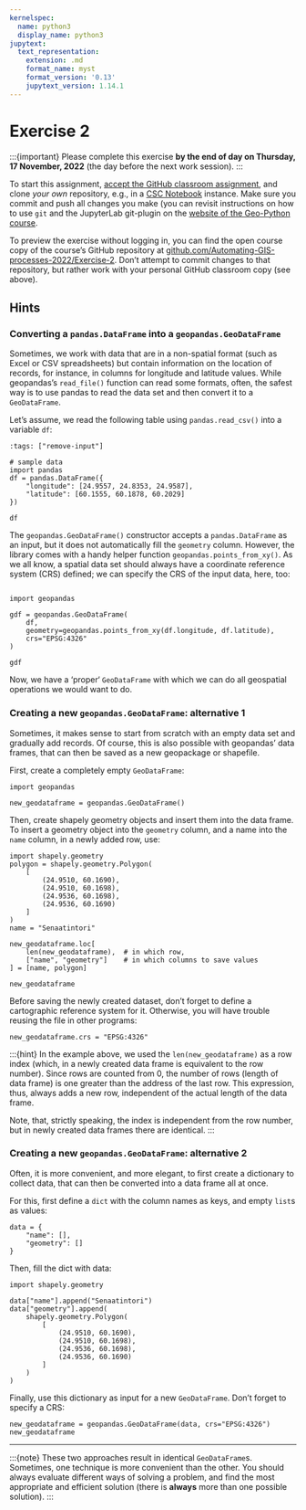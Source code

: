 ```yaml
---
kernelspec:
  name: python3
  display_name: python3
jupytext:
  text_representation:
    extension: .md
    format_name: myst
    format_version: '0.13'
    jupytext_version: 1.14.1
---
```



# Exercise 2

:::{important}
Please complete this exercise
**by the **end of day** on Thursday, 17 November, 2022**
(the day before the next work session).
:::

To start this assignment, [accept the GitHub classroom
assignment](#exercise-2), and clone *your own*
repository, e.g., in a [CSC
Notebook](../../course-info/course-environment)
instance. Make sure you commit and push all changes you make (you can
revisit instructions on how to use `git` and the JupyterLab git-plugin
on the [website of the Geo-Python
course](https://geo-python-site.readthedocs.io/en/latest/lessons/L2/git-basics.html).

To preview the exercise without logging in, you can find the open course copy
of the course’s GitHub repository at
[github.com/Automating-GIS-processes-2022/Exercise-2](https://github.com/Automating-GIS-processes-2022/Exercise-2).
Don’t attempt to commit changes to that repository, but rather work with your
personal GitHub classroom copy (see above).


## Hints

### Converting a `pandas.DataFrame`  into a `geopandas.GeoDataFrame`

Sometimes, we work with data that are in a non-spatial format (such as Excel
or CSV spreadsheets) but contain information on the location of records, for
instance, in columns for longitude and latitude values. While geopandas’s
`read_file()` function can read some formats, often, the safest way is to use
pandas to read the data set and then convert it to a `GeoDataFrame`.

Let’s assume, we read the following table using `pandas.read_csv()` into a
variable `df`:

```{code-cell}
:tags: ["remove-input"]

# sample data
import pandas
df = pandas.DataFrame({
    "longitude": [24.9557, 24.8353, 24.9587],
    "latitude": [60.1555, 60.1878, 60.2029]
})
```

```{code-cell}
df
```

The `geopandas.GeoDataFrame()` constructor accepts a `pandas.DataFrame` as an
input, but it does not automatically fill the `geometry` column. However, the
library comes with a handy helper function `geopandas.points_from_xy()`. As we
all know, a spatial data set should always have a coordinate reference system
(CRS) defined; we can specify the CRS of the input data, here, too:

```{code-cell}

import geopandas

gdf = geopandas.GeoDataFrame(
    df,
    geometry=geopandas.points_from_xy(df.longitude, df.latitude),
    crs="EPSG:4326"
)

gdf
```

Now, we have a ‘proper‘ `GeoDataFrame` with which we can do all geospatial
operations we would want to do.



### Creating a new `geopandas.GeoDataFrame`: alternative 1

Sometimes, it makes sense to start from scratch with an empty data set and
gradually add records. Of course, this is also possible with geopandas’ data
frames, that can then be saved as a new geopackage or shapefile.

First, create a completely empty `GeoDataFrame`:

```{code-cell}
import geopandas

new_geodataframe = geopandas.GeoDataFrame()
```

Then, create shapely geometry objects and insert them into the data frame. To
insert a geometry object into the `geometry` column, and a name into the `name`
column, in a newly added row, use:

```{code-cell}
import shapely.geometry
polygon = shapely.geometry.Polygon(
    [
        (24.9510, 60.1690),
        (24.9510, 60.1698),
        (24.9536, 60.1698),
        (24.9536, 60.1690)
    ]
)
name = "Senaatintori"

new_geodataframe.loc[
    len(new_geodataframe),  # in which row,
    ["name", "geometry"]    # in which columns to save values
] = [name, polygon]

new_geodataframe
```

Before saving the newly created dataset, don’t forget to define a cartographic
reference system for it. Otherwise, you will have trouble reusing the file in
other programs:

```{code-cell}
new_geodataframe.crs = "EPSG:4326"
```

:::{hint}
In the example above, we used the `len(new_geodataframe)` as a row index
(which, in a newly created data frame is equivalent to the row number).  Since
rows are counted from 0, the number of rows (length of data frame) is one
greater than the address of the last row. This expression, thus, always adds a
new row, independent of the actual length of the data frame.

Note, that, strictly speaking, the index is independent from the row number,
but in newly created data frames there are identical.
:::


### Creating a new `geopandas.GeoDataFrame`: alternative 2

Often, it is more convenient, and more elegant, to first create a dictionary
to collect data, that can then be converted into a data frame all at once.

For this, first define a `dict` with the column names as keys, and empty `list`s
as values:

```{code-cell}
data = {
    "name": [],
    "geometry": []
}
```

Then, fill the dict with data:

```{code-cell}
import shapely.geometry

data["name"].append("Senaatintori")
data["geometry"].append(
    shapely.geometry.Polygon(
        [
            (24.9510, 60.1690),
            (24.9510, 60.1698),
            (24.9536, 60.1698),
            (24.9536, 60.1690)
        ]
    )
)
```

Finally, use this dictionary as input for a new `GeoDataFrame`. Don’t forget to
specify a CRS:

```{code-cell}
new_geodataframe = geopandas.GeoDataFrame(data, crs="EPSG:4326")
new_geodataframe
```

---

:::{note}
These two approaches result in identical `GeoDataFrame`s. Sometimes, one
technique is more convenient than the other. You should always evaluate
different ways of solving a problem, and find the most appropriate and efficient
solution (there is **always** more than one possible solution).
:::

